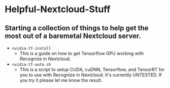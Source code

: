 # Helpful-Nextcloud-Stuff
## Starting a collection of things to help get the most out of a baremetal Nextcloud server.

 - `nvidia-tf-install`
	 - This is a guide on how to get Tensorflow GPU working with Recognize in Nextcloud.
 - `nvidia-tf-auto.sh`
	 - This is a script to setup CUDA, cuDNN, Tensorflow, and TensorRT for you to use with Recognize in Nextcloud. It's currently UNTESTED. If you try it please let me know the result. 
